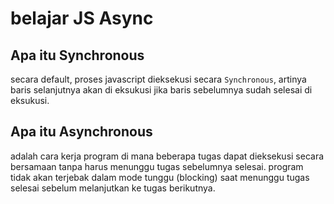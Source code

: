 # belajar JS Async

## Apa itu Synchronous

secara default, proses javascript dieksekusi secara `Synchronous`, artinya baris selanjutnya akan di eksukusi jika baris sebelumnya sudah selesai di eksukusi.

## Apa itu Asynchronous

adalah cara kerja program di mana beberapa tugas dapat dieksekusi secara bersamaan tanpa harus menunggu tugas sebelumnya selesai.
program tidak akan terjebak dalam mode tunggu (blocking) saat menunggu tugas selesai sebelum melanjutkan ke tugas berikutnya.
